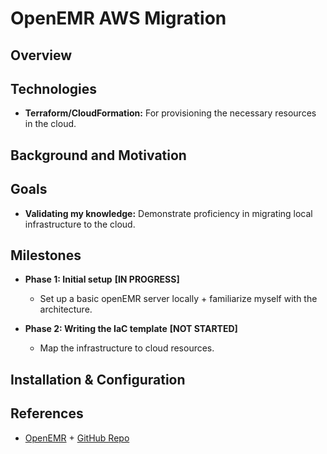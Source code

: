 # OpenEMR AWS Migration

## Overview

## Technologies

- **Terraform/CloudFormation:** For provisioning the necessary resources in the cloud.

## Background and Motivation

## Goals

- **Validating my knowledge:** Demonstrate proficiency in migrating local infrastructure to the cloud.

## Milestones

- **Phase 1: Initial setup** **[IN PROGRESS]**
  - Set up a basic openEMR server locally + familiarize myself with the architecture.

- **Phase 2: Writing the IaC template** **[NOT STARTED]**
  - Map the infrastructure to cloud resources.

## Installation & Configuration

## References

- [OpenEMR](https://www.open-emr.org/) + [GitHub Repo](https://github.com/openemr/openemr)
